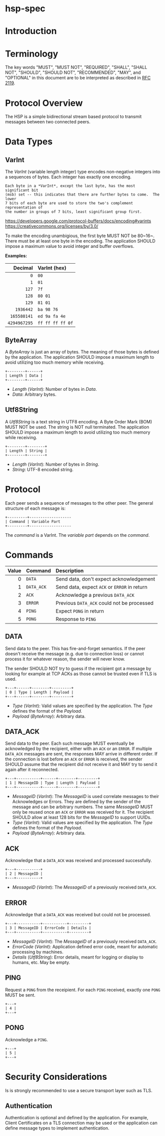 # hsp-spec

# Introduction

# Terminology

The key words "MUST", "MUST NOT", "REQUIRED", "SHALL", "SHALL NOT", "SHOULD",
"SHOULD NOT", "RECOMMENDED", "MAY", and "OPTIONAL" in this document are to be
interpreted as described in [RFC 2119](https://tools.ietf.org/html/rfc2119).

# Protocol Overview

The HSP is a simple bidirectional stream based protocol to transmit messages
between two connected peers.

# Data Types

## VarInt

The *VarInt* (variable length integer) type encodes non-negative integers
into a sequences of bytes.  Each integer has exactly one encoding.

    Each byte in a *VarInt*, except the last byte, has the most significant bit
    (msb) set -- this indicates that there are further bytes to come.  The lower
    7 bits of each byte are used to store the two's complement representation of
    the number in groups of 7 bits, least significant group first.

<https://developers.google.com/protocol-buffers/docs/encoding#varints>\
<https://creativecommons.org/licenses/by/3.0/>

To make the encoding unambigious, the first byte MUST NOT be 80~16~.  There
must be at least one byte in the encoding.  The application SHOULD impose a
maximum value to avoid integer and buffer overflows.


**Examples:**

|      Decimal | VarInt (hex)       |
|  ----------: | :----------------- |
|          `0` | `00`               |
|          `1` | `01`               |
|        `127` | `7f`               |
|        `128` | `80 01`            |
|        `129` | `81 01`            |
|    `1936442` | `ba 98 76`         |
|  `165580141` | `ed 9a fa 4e`      |
| `4294967295` | `ff ff ff ff 0f`   |

## ByteArray

A *ByteArray* is just an array of bytes.  The meaning of those bytes is defined
by the application.  The application SHOULD impose a maximum length to avoid
utilizing too much memory while receiving.

~~~
+--------+------+
| Length | Data |
+--------+------+
~~~

  * *Length* (*VarInt*): Number of bytes in *Data*.
  * *Data*: Arbitrary bytes.

## Utf8String

A *Utf8String* is a text string in UTF8 encoding.  A Byte Order Mark (BOM) MUST
NOT be used.  The string is NOT null terminated.  The application SHOULD impose
a maximum length to avoid utilizing too much memory while receiving.


~~~
+--------+--------+
| Length | String |
+--------+--------+
~~~

  * *Length* (*VarInt*): Number of bytes in *String*.
  * *String*: UTF-8 encoded string.

# Protocol

Each peer sends a sequence of messages to the other peer.  The general
structure of each message is:

~~~
+---------+-------------------
| Command | Variable Part
+---------+-------------------
~~~

The *command* is a VarInt. The *variable part* depends on the *command*.

# Commands

| Value | Command    | Description                                      |
| ----: | :--------- | :----------------------------------------------- |
|     0 | `DATA`     | Send data, don't expect acknowledgement          |
|     1 | `DATA_ACK` | Send data, expect `ACK` or `ERROR` in return     |
|     2 | `ACK`      | Acknowledge a previous `DATA_ACK`                |
|     3 | `ERROR`    | Previous `DATA_ACK` could not be processed       |
|     4 | `PING`     | Expect `PONG` in return                          |
|     5 | `PONG`     | Response to `PING`                               |

## DATA

Send data to the peer.  This has fire-and-forget semantics.  If the peer doesn't
receive the message (e.g. due to connection loss) or cannot process it for
whatever reason, the sender will never know.

The sender SHOULD NOT try to guess if the recipient got a message by looking for
example at TCP ACKs as those cannot be trusted even if TLS is used.

~~~
+---+------+--------+---------+
| 0 | Type | Length | Payload |
+---+------+--------+---------+
~~~

  * *Type* (*VarInt*): Valid values are specified by the application.  The
    *Type* defines the format of the *Payload*.
  * *Payload* (*ByteArray*): Arbitrary data.


## DATA\_ACK

Send data to the peer.  Each such message MUST eventually be acknowledged by
the recipient, either with an `ACK` or an `ERROR`.  If multiple `DATA_ACK`
messages are sent, the responses MAY arrive in different order.  If the
connection is lost before an `ACK` or `ERROR` is received, the sender SHOULD
assume that the recipient did not receive it and MAY try to send it again after
it reconnected.

~~~
+---+-----------+------+--------+---------+
| 1 | MessageID | Type | Length | Payload |
+---+-----------+------+--------+---------+
~~~

  * *MessageID* (*VarInt*): The *MessageID* is used correlate messages to their
    Acknowledges or Errors.  They are defined by the sender of the message and
    can be arbitrary numbers.  The same *MessageID* MUST only be reused once an
    `ACK` or `ERROR` was received for it.  The recipient SHOULD allow at least
    128 bits for the *MessageID* to support UUIDs.
  * *Type* (*VarInt*): Valid values are specified by the application.  The
    *Type* defines the format of the *Payload*.
  * *Payload* (*ByteArray*): Arbitrary data.

## ACK

Acknowledge that a `DATA_ACK` was received and processed successfully.

~~~
+---+-----------+
| 2 | MessageID |
+---+-----------+
~~~

  * *MessageID* (*VarInt*): The *MessageID* of a previously received `DATA_ACK`.

## ERROR

Acknowledge that a `DATA_ACK` was received but could not be processed.

~~~
+---+-----------+-----------+---------+
| 3 | MessageID | ErrorCode | Details |
+---+-----------+-----------+---------+
~~~

  * *MessageID* (*VarInt*): The *MessageID* of a previously received `DATA_ACK`.
  * *ErrorCode* (*VarInt*): Application defined error code, meant for automatic
    processing by machines.
  * *Details* (*Utf8String*): Error details, meant for logging or display to
    humans, etc.  May be empty.

## PING

Request a `PONG` from the receipient.  For each `PING` received, exactly one
`PONG` MUST be sent.

~~~
+---+
| 4 |
+---+
~~~

## PONG

Acknowledge a `PING`.

~~~
+---+
| 5 |
+---+
~~~


# Security Considerations 

Is is strongly recommended to use a secure transport layer such as TLS.

## Authentication

Authentication is optional and defined by the application.  For example, Client
Certificates on a TLS connection may be used or the application can define
message types to implement authentication.
